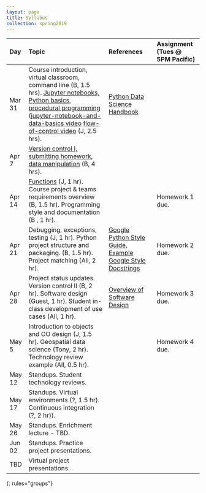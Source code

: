 ```yaml
---
layout: page
title: Syllabus
collection: spring2019
---
```


| Day      | Topic                                                         | References       | Assignment (Tues @ 5PM Pacific)    |
|:----------|:----------------|:---------------|:-------------------|
|Mar 31     | Course introduction, virtual classroom, command line (B, 1.5 hrs). [Jupyter notebooks, Python basics, procedural programming](https://github.com/UWSEDS/LectureNotes/tree/master/week_1) ([jupyter-notebook-and-data-basics video](https://uw.hosted.panopto.com/Panopto/Pages/Viewer.aspx?id=c17d6581-e6ee-4236-87d9-ab900019d791) [flow-of-control video](https://uw.hosted.panopto.com/Panopto/Pages/Viewer.aspx?id=e0026a9b-8824-4a80-a651-ab90002bd84f)  (J, 2.5 hrs). | [Python Data Science Handbook](https://jakevdp.github.io/PythonDataScienceHandbook/) | |
|Apr 7      | [Version control I, submitting homework](https://github.com/UWSEDS/LectureNotes/tree/master/week_2/version_control), [data manipulation](https://github.com/UWSEDS/LectureNotes/blob/master/week_2/data_manipulation/numpy_pandas.ipynb) (B, 4 hrs). |  |  |
|Apr 14     | [Functions](https://github.com/UWSEDS/LectureNotes/blob/master/week_3/Functions%20and%20Software%20Development%20Workflow.ipynb) (J, 1 hr). Course project & teams requirements overview (B, 1.5 hr). Programming style and documentation (B , 1 hr).  |  | Homework 1 due. |
|Apr 21     | Debugging, exceptions, testing (J, 1 hr). Python project structure and packaging. (B, 1.5 hr). Project matching (All, 2 hr). | [Google Python Style Guide](https://google.github.io/styleguide/pyguide.html), [Example Google Style Docstrings](http://sphinxcontrib-napoleon.readthedocs.io/en/latest/example_google.html)          | Homework 2 due. |
|Apr 28     |  Project status updates. Version control II (B, 2 hr). Software design (Guest, 1 hr). Student in-class development of use cases (All, 1 hr).      | [Overview of Software Design](https://en.wikipedia.org/wiki/Software_design) | Homework 3 due. |
|May 5     | Introduction to objects and OO design (J, 1.5 hr). Geospatial data science (Tony, 2 hr). Technology review example (All, 0.5 hr). |  | Homework 4 due. |
|May 12     | Standups. Student technology reviews.  | |  |
|May 17     | Standups.  Virtual environments (?, 1.5 hr). Continuous integration (?, 2 hr)). | | |
|May 26     | Standups. Enrichment lecture - TBD.  | |  |
|Jun 02     | Standups. Practice project presentations. | |  |
|TBD     | Virtual project presentations.  |  |  |
{: rules="groups"}
